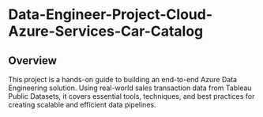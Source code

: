 # Data-Engineer-Project-Cloud-Azure-Services-Car-Catalog

## Overview
This project is a hands-on guide to building an end-to-end Azure Data Engineering solution. Using real-world sales transaction data from Tableau Public Datasets, it covers essential tools, techniques, and best practices for creating scalable and efficient data pipelines. 

